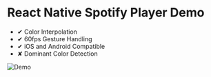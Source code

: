 # React Native Spotify Player Demo

- ✔ Color Interpolation
- ✔ 60fps Gesture Handling
- ✔ iOS and Android Compatible
- ✘ Dominant Color Detection

![Demo](https://thumbs.gfycat.com/CheapMisguidedIridescentshark-size_restricted.gif)


